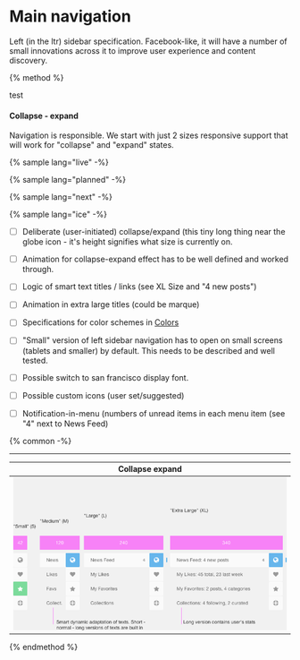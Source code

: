 # Main navigation

Left (in the ltr) sidebar specification. Facebook-like, it will have a number of small innovations across it to improve user experience and content discovery. 

{% method %} 

test

#### Collapse - expand

Navigation is responsible. We start with just 2 sizes responsive support that will work for "collapse" and "expand" states.

{% sample lang="live" -%}

{% sample lang="planned" -%}

{% sample lang="next" -%}

{% sample lang="ice" -%}

* [ ] Deliberate (user-initiated) collapse/expand (this tiny long thing near the globe icon - it's height signifies what size is currently on.
* [ ] Animation for collapse-expand effect has to be well defined and worked through. 
* [ ] Logic of smart text titles / links (see XL Size and "4 new posts")
* [ ] Animation in extra large titles (could be marque)
* [ ] Specifications for color schemes in [Colors](/colors.md)
* [ ] "Small" version of left sidebar navigation has to open on small screens (tablets and smaller) by default. This needs to be described and well tested.
* [ ] Possible switch to san francisco display font.
* [ ] Possible custom icons (user set/suggested)
* [ ] Notification-in-menu (numbers of unread items in each menu item (see "4" next to News Feed)


{% common -%}


----
| Collapse expand |
| ------------- |
| [![](/assets/Collapse-expand.png)](https://drive.google.com/a/lokieducation.org/file/d/0B-3RQRY3AlLUbmlHVlR1dzRKdWM/view?usp=sharing) |

{% endmethod %}
